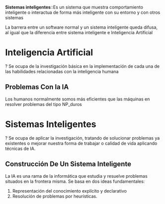 **Sistemas inteligentes**::Es un sistema que muestra comportamiento inteligente o interactua de forma más inteligente con su entorno y con otros sistemas

La barrera entre un software normal y un sistema inteligente queda difusa, al igual que la diferencia entre sistema inteligente e Inteligencia Artificial

# Inteligencia Artificial
?
Se ocupa de la investigación básica en la implementación de cada una de las habilidades relacionadas con la inteligencia humana

## Problemas Con la IA
Los humanos normalmente somos más eficientes que las máquinas en resolver problemas del tipo NP_duros

# Sistemas Inteligentes
?
Se ocupa de aplicar la investigación, tratando de solucionar problemas ya existentes o mejorar nuestra forma de trabajar o calidad de vida aplicando técnicas de IA.


## Construcción De Un Sistema Inteligente

La IA es una rama de la informática que estudia y resuelve problemas situados en la frontera misma. Se basa en dos ideas fundamentales:
1. Representación del conocimiento explícito y declarativo
2. Resolución de problemas por heurísticas.


